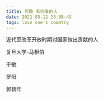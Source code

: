 ```yaml
---
title: 可敬 有价值的人
date: 2021-05-12 23:38:49  
tags: love one's country
---
```


近代至改革开放时期对国家做出贡献的人

复旦大学-马相伯

于敏

罗阳

郭鹤年